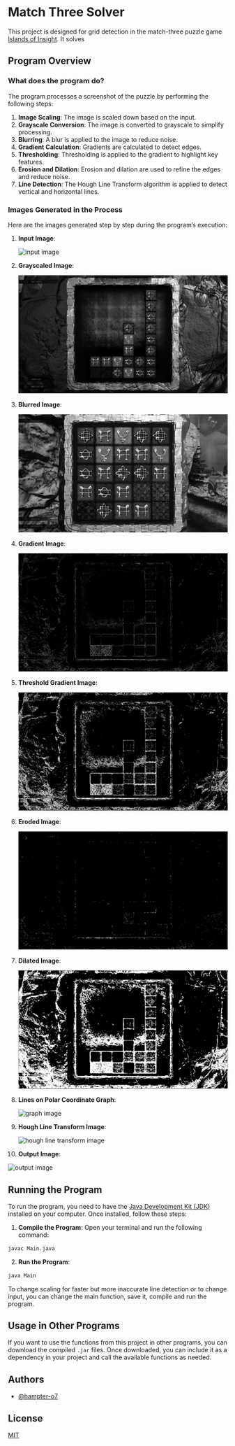# Match Three Solver

This project is designed for grid detection in the match-three puzzle game [Islands of Insight](https://store.steampowered.com/app/2071500/Islands_of_Insight/). It solves 

## Program Overview

### What does the program do?

The program processes a screenshot of the puzzle by performing the following steps:

1. **Image Scaling**: The image is scaled down based on the input.
2. **Grayscale Conversion**: The image is converted to grayscale to simplify processing.
3. **Blurring**: A blur is applied to the image to reduce noise.
4. **Gradient Calculation**: Gradients are calculated to detect edges.
5. **Thresholding**: Thresholding is applied to the gradient to highlight key features.
6. **Erosion and Dilation**: Erosion and dilation are used to refine the edges and reduce noise.
7. **Line Detection**: The Hough Line Transform algorithm is applied to detect vertical and horizontal lines.

### Images Generated in the Process

Here are the images generated step by step during the program’s execution:

1. **Input Image**:

   ![input image](input/input1.png)

2. **Grayscaled Image**:

   ![grayscaled image](output/grayscale.png)

3. **Blurred Image**:

   ![blurred image](output/blurred.png)

4. **Gradient Image**:

   ![gradient image](output/gradient.png)

5. **Threshold Gradient Image**:

   ![threshold gradient image](output/threshold-gradient.png)

6. **Eroded Image**:

   ![eroded image](output/eroded.png)

7. **Dilated Image**:

   ![dilated image](output/dilated.png)

8. **Lines on Polar Coordinate Graph**:

   ![graph image](output/graph.png)

9. **Hough Line Transform Image**:

   ![hough line transform image](output/hough-line-transform.png)

10. **Output Image**:

   ![output image](output/output.png)

## Running the Program

To run the program, you need to have the [Java Development Kit (JDK)](https://www.oracle.com/java/technologies/downloads/) installed on your computer. Once installed, follow these steps:

1. **Compile the Program**: Open your terminal and run the following command:
```bash
javac Main.java
```
2. **Run the Program**:
```bash
java Main
```

To change scaling for faster but more inaccurate line detection or to change input, you can change the main function, save it, compile and run the program.

## Usage in Other Programs

If you want to use the functions from this project in other programs, you can download the compiled `.jar` files. Once downloaded, you can include it as a dependency in your project and call the available functions as needed.


## Authors

- [@hampter-o7](https://www.github.com/hampter-o7)


## License

[MIT](https://choosealicense.com/licenses/mit/)